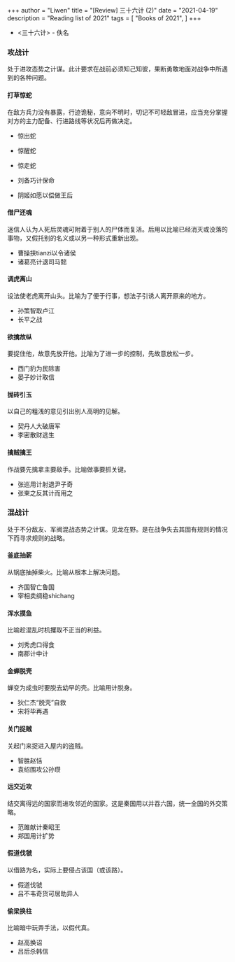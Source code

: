 +++
author = "Liwen"
title = "[Review] 三十六计 (2)"
date = "2021-04-19"
description = "Reading list of 2021"
tags = [
    "Books of 2021",
]
+++

* <三十六计> - 佚名

### 攻战计
处于进攻态势之计谋。此计要求在战前必须知己知彼，果断勇敢地面对战争中所遇到的各种问题。

#### 打草惊蛇
在敌方兵力没有暴露，行迹诡秘，意向不明时，切记不可轻敌冒进，应当充分掌握对方的主力配备、行进路线等状况后再做决定。

* 惊出蛇
* 惊醒蛇
* 惊走蛇

* 刘备巧计保命
* 阴姬如愿以偿做王后

#### 借尸还魂
迷信人认为人死后灵魂可附着于别人的尸体而复活。后用以比喻已经消灭或没落的事物，又假托别的名义或以另一种形式重新出现。

* 曹操挟tianzi以令诸侯
* 诸葛亮计退司马懿
 
#### 调虎离山
设法使老虎离开山头。比喻为了便于行事，想法子引诱人离开原来的地方。
* 孙策智取卢江
* 长平之战

#### 欲擒故纵
要捉住他，故意先放开他。比喻为了进一步的控制，先故意放松一步。

* 西门豹为民除害
* 晏子妙计取信

#### 抛砖引玉
以自己的粗浅的意见引出别人高明的见解。
* 契丹人大破唐军
* 李密散财逃生

#### 擒贼擒王
作战要先擒拿主要敌手。比喻做事要抓关键。

* 张巡用计射退尹子奇
* 张柬之反其计而用之

### 混战计
处于不分敌友、军阀混战态势之计谋。见龙在野。是在战争失去其固有规则的情况下而寻求规则的战略。

#### 釜底抽薪
从锅底抽掉柴火。比喻从根本上解决问题。

* 齐国智亡鲁国
* 宰相卖绸稳shichang


#### 浑水摸鱼
比喻趁混乱时机攫取不正当的利益。

* 刘秀虎口得食
* 南郡计中计


#### 金蝉脱壳
蝉变为成虫时要脱去幼早的壳。比喻用计脱身。

* 狄仁杰“脱壳”自救
* 宋将毕再遇


#### 关门捉贼
关起门来捉进入屋内的盗贼。
* 智胜赵恬
* 袁绍围攻公孙瓒

#### 远交近攻
结交离得远的国家而进攻邻近的国家。这是秦国用以并吞六国，统一全国的外交策略。
* 范雎献计秦昭王
* 郑国用计扩势
    

#### 假道伐虢
以借路为名，实际上要侵占该国（或该路）。
* 假道伐虢
* 吕不韦奇货可居助异人

#### 偷梁换柱
比喻暗中玩弄手法，以假代真。

* 赵高换诏
* 吕后杀韩信
